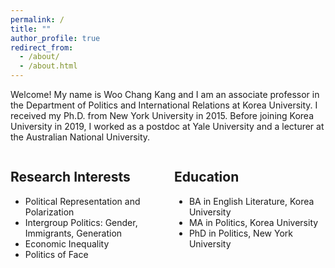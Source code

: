 ```yaml
---
permalink: /
title: ""
author_profile: true
redirect_from: 
  - /about/
  - /about.html
---
```


Welcome! My name is Woo Chang Kang and I am an associate professor in the Department of Politics and International Relations at Korea University. I received my Ph.D. from New York University in 2015. Before joining Korea University in 2019, I worked as a postdoc at Yale University and a lecturer at the Australian National University. 


<div style="display: flex; justify-content: space-between;">
  <div style="width: 48%;">
    <h2>Research Interests</h2>
    <ul>
      <li>Political Representation and Polarization</li>
      <li>Intergroup Politics: Gender, Immigrants, Generation</li>
      <li>Economic Inequality</li>
      <li>Politics of Face</li>
    </ul>
  </div>
  <div style="width: 48%;">
    <h2>Education</h2>
    <ul>
      <li>BA in English Literature, Korea University</li>
      <li>MA in Politics, Korea University</li>
      <li>PhD in Politics, New York University</li>
    </ul>
  </div>
</div>